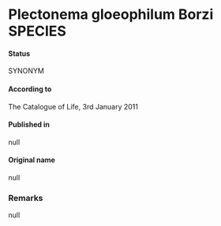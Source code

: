 # Plectonema gloeophilum Borzi SPECIES

#### Status
SYNONYM

#### According to
The Catalogue of Life, 3rd January 2011

#### Published in
null

#### Original name
null

### Remarks
null